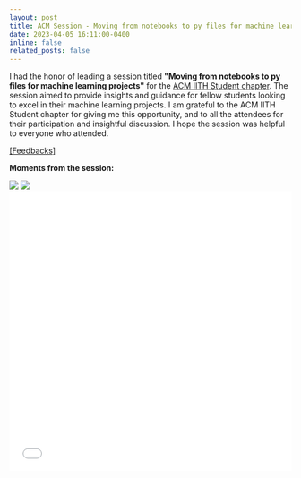 ```yaml
---
layout: post
title: ACM Session - Moving from notebooks to py files for machine learning projects
date: 2023-04-05 16:11:00-0400
inline: false
related_posts: false
---
```


I had the honor of leading a session titled <b>"Moving from notebooks to py files for machine learning projects"</b> for the [ACM IITH Student chapter](https://iith.acm.org/). The session aimed to provide insights and guidance for fellow students looking to excel in their machine learning projects. I am grateful to the ACM IITH Student chapter for giving me this opportunity, and to all the attendees for their participation and insightful discussion. I hope the session was helpful to everyone who attended. 

[[Feedbacks]](https://docs.google.com/forms/d/e/1FAIpQLScE4L9m2lqGYT8vl4fYidhAv3B3zZzQfxwe2FQtQm8MgrfMHg/viewform)


<b>Moments from the session:</b>

<img src="/assets/files/iith/semester-4/acm/1.jpg">

<img src="/assets/files/iith/semester-4/acm/2.jpg">

<br>

<iframe src="/assets/files/iith/semester-4/acm/acm-session.pdf" width="100%" height="500" frameborder="no" border="5" marginwidth="0" marginheight="0"></iframe>
